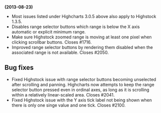 **(2013-08-23)**
        
- Most issues listed under Highcharts 3.0.5 above also apply to Highstock 1.3.5.
- Disables range selector buttons which range is below the X axis automatic or explicit minimum range.
- Make sure Highstock zoomed range is moving at least one pixel when clicking scrollbar buttons. Closes #1716.
- Improved range selector buttons by rendering them disabled when the associated range is not available. Closes #2050.

## Bug fixes 
- Fixed Highstock issue with range selector buttons becoming unselected after scrolling and panning. Highcharts now attempts to keep the range selector button pressed even in ordinal axes, as long as it is scrolling within a relatively linear-scaled area. Closes #2041.
- Fixed Highstock issue with the Y axis tick label not being shown when there is only one singe value and one tick. Closes #2100.